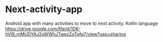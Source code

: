 # Next-activity-app
Android app with many activities to move to next activity. Kotlin language
https://drive.google.com/file/d/1D6-hVl9_mMUDYAJ2sWWhJTwezZoTqfq7/view?usp=sharing
